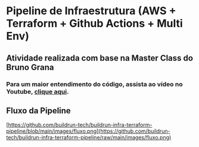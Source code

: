 # Pipeline de Infraestrutura (AWS + Terraform + Github Actions + Multi Env)

## Atividade realizada com base na Master Class do Bruno Grana
### Para um maior entendimento do código, assista ao vídeo no Youtube, [clique aqui](https://www.youtube.com/watch?v=1TNAUW7_bC0).

## Fluxo da Pipeline
[https://github.com/buildrun-tech/buildrun-infra-terraform-pipeline/blob/main/images/fluxo.png](https://github.com/buildrun-tech/buildrun-infra-terraform-pipeline/raw/main/images/fluxo.png)
